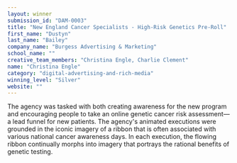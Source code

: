 ```yaml
---
layout: winner
submission_id: "DAM-0003"
title: "New England Cancer Specialists - High-Risk Genetics Pre-Roll"
first_name: "Dustyn"
last_name: "Bailey"
company_name: "Burgess Advertising & Marketing"
school_name: ""
creative_team_members: "Christina Engle, Charlie Clement"
name: "Christina Engle"
category: "digital-advertising-and-rich-media"
winning_level: "Silver"
website: ""
---
```


The agency was tasked with both creating awareness for the new program and encouraging people to take an online genetic cancer risk assessment—a lead funnel for new patients. The agency's animated executions were grounded in the iconic imagery of a ribbon that is often associated with various national cancer awareness days. In each execution, the flowing ribbon continually morphs into imagery that portrays the rational benefits of genetic testing.
